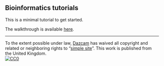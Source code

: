 ## Bioinformatics tutorials

This is a minimal tutorial to get started.

The walkthrough is available [here](https://dazcam.github.io/Bioinformatics-tutorials/).

---

To the extent possible under law,
[Dazcam](https://github.com/Dazcam)
has waived all copyright and related or neighboring rights to
&ldquo;[simple site](https://github.com/kbroman/simple_site)&rdquo;.
This work is published from the United Kingdom.
<br/>
[![CC0](https://i.creativecommons.org/p/zero/1.0/88x31.png)](https://creativecommons.org/publicdomain/zero/1.0/)
